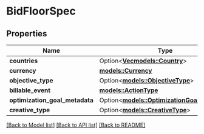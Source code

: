 # BidFloorSpec

## Properties

Name | Type | Description | Notes
------------ | ------------- | ------------- | -------------
**countries** | Option<[**Vec<models::Country>**](Country.md)> |  | [optional]
**currency** | [**models::Currency**](Currency.md) |  | 
**objective_type** | Option<[**models::ObjectiveType**](ObjectiveType.md)> |  | [optional]
**billable_event** | [**models::ActionType**](ActionType.md) |  | 
**optimization_goal_metadata** | Option<[**models::OptimizationGoalMetadata**](OptimizationGoalMetadata.md)> |  | [optional]
**creative_type** | Option<[**models::CreativeType**](CreativeType.md)> |  | [optional]

[[Back to Model list]](../README.md#documentation-for-models) [[Back to API list]](../README.md#documentation-for-api-endpoints) [[Back to README]](../README.md)


